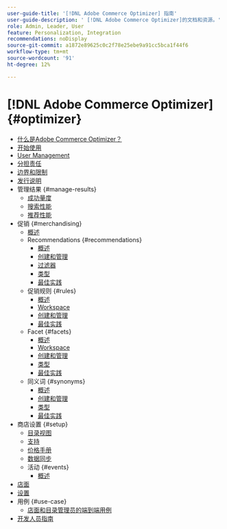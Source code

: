 ```yaml
---
user-guide-title: '[!DNL Adobe Commerce Optimizer] 指南'
user-guide-description: ' [!DNL Adobe Commerce Optimizer]的文档和资源。'
role: Admin, Leader, User
feature: Personalization, Integration
recommendations: noDisplay
source-git-commit: a1872e89625c0c2f78e25ebe9a91cc5bca1f44f6
workflow-type: tm+mt
source-wordcount: '91'
ht-degree: 12%

---
```


# [!DNL Adobe Commerce Optimizer] {#optimizer}

- [什么是Adobe Commerce Optimizer？](overview.md)
- [开始使用](get-started.md)
- [User Management](user-management.md)
- [分担责任](shared-responsibility.md)
- [边界和限制](boundaries-limits.md)
- [发行说明](release-notes.md)
- 管理结果 {#manage-results}
   - [成功量度](./manage-results/success-metrics.md)
   - [搜索性能](./manage-results/search-performance.md)
   - [推荐性能](./manage-results/recommendation-performance.md)
- 促销 {#merchandising}
   - [概述](./merchandising/overview.md)
   - Recommendations {#recommendations}
      - [概述](./merchandising/recommendations/overview.md)
      - [创建和管理](./merchandising/recommendations/create.md)
      - [过滤器](./merchandising/recommendations/filters.md)
      - [类型](./merchandising/recommendations/types.md)
      - [最佳实践](./merchandising/recommendations/best-practice.md)
   - 促销规则 {#rules}
      - [概述](./merchandising/rules/overview.md)
      - [Workspace](./merchandising/rules/workspace.md)
      - [创建和管理](./merchandising/rules/add.md)
      - [最佳实践](./merchandising/rules/best-practice.md)
   - Facet {#facets}
      - [概述](./merchandising/facets/overview.md)
      - [Workspace](./merchandising/facets/workspace.md)
      - [创建和管理](./merchandising/facets/add.md)
      - [类型](./merchandising/facets/type.md)
      - [最佳实践](./merchandising/facets/best-practice.md)
   - 同义词 {#synonyms}
      - [概述](./merchandising/synonyms/overview.md)
      - [创建和管理](./merchandising/synonyms/add.md)
      - [类型](./merchandising/synonyms/type.md)
      - [最佳实践](./merchandising/synonyms/best-practice.md)
- 商店设置 {#setup}
   - [目录视图](./setup/catalog-view.md)
   - [支持](./setup/policies.md)
   - [价格手册](./setup/pricebooks.md)
   - [数据同步](./setup/data-sync.md)
   - 活动 {#events}
      - [概述](./setup/events/overview.md)
- [店面](storefront.md)
- [设置](settings.md)
- 用例 {#use-case}
   - [店面和目录管理员的端到端用例](./use-case/admin-use-case.md)
- [开发人员指南](https://developer.adobe.com/commerce/services/optimizer/)
